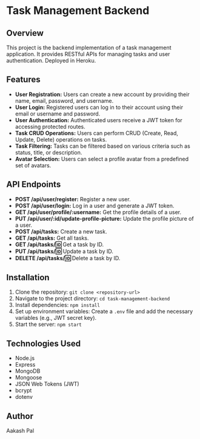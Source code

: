 # Task Management Backend

## Overview

This project is the backend implementation of a task management application. It provides RESTful APIs for managing tasks and user authentication. Deployed in Heroku.

## Features

-   **User Registration:** Users can create a new account by providing their name, email, password, and username.
-   **User Login:** Registered users can log in to their account using their email or username and password.
-   **User Authentication:** Authenticated users receive a JWT token for accessing protected routes.
-   **Task CRUD Operations:** Users can perform CRUD (Create, Read, Update, Delete) operations on tasks.
-   **Task Filtering:** Tasks can be filtered based on various criteria such as status, title, or description.
-   **Avatar Selection:** Users can select a profile avatar from a predefined set of avatars.

## API Endpoints

-   **POST /api/user/register:** Register a new user.
-   **POST /api/user/login:** Log in a user and generate a JWT token.
-   **GET /api/user/profile/:username:** Get the profile details of a user.
-   **PUT /api/user/:id/update-profile-picture:** Update the profile picture of a user.
-   **POST /api/tasks:** Create a new task.
-   **GET /api/tasks:** Get all tasks.
-   **GET /api/tasks/:id:** Get a task by ID.
-   **PUT /api/tasks/:id:** Update a task by ID.
-   **DELETE /api/tasks/:id:** Delete a task by ID.

## Installation

1. Clone the repository: `git clone <repository-url>`
2. Navigate to the project directory: `cd task-management-backend`
3. Install dependencies: `npm install`
4. Set up environment variables: Create a `.env` file and add the necessary variables (e.g., JWT secret key).
5. Start the server: `npm start`

## Technologies Used

-   Node.js
-   Express
-   MongoDB
-   Mongoose
-   JSON Web Tokens (JWT)
-   bcrypt
-   dotenv

## Author

Aakash Pal
